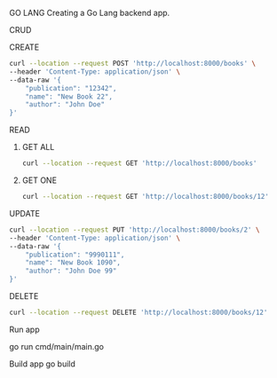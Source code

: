 GO LANG
Creating a Go Lang backend app.

CRUD

CREATE

```bash
curl --location --request POST 'http://localhost:8000/books' \
--header 'Content-Type: application/json' \
--data-raw '{
    "publication": "12342",
    "name": "New Book 22",
    "author": "John Doe"
}'
```

READ

1.  GET ALL

    ```bash
    curl --location --request GET 'http://localhost:8000/books'
    ```

2.  GET ONE
    ```bash
    curl --location --request GET 'http://localhost:8000/books/12'
    ```

UPDATE

```bash
curl --location --request PUT 'http://localhost:8000/books/2' \
--header 'Content-Type: application/json' \
--data-raw '{
    "publication": "9990111",
    "name": "New Book 1090",
    "author": "John Doe 99"
}'
```

DELETE

```bash
curl --location --request DELETE 'http://localhost:8000/books/12'
```

Run app

go run cmd/main/main.go

Build app
go build
